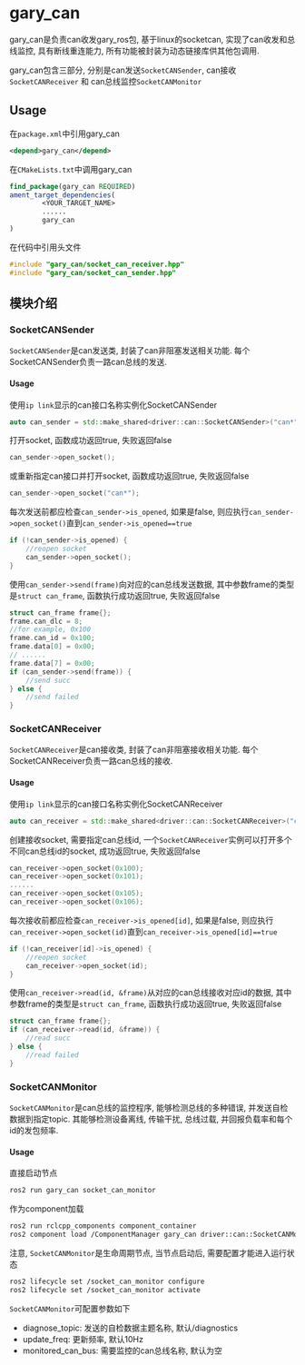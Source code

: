 # gary_can
gary_can是负责can收发gary_ros包, 基于linux的socketcan, 实现了can收发和总线监控, 具有断线重连能力, 所有功能被封装为动态链接库供其他包调用.

gary_can包含三部分, 分别是can发送`SocketCANSender`, can接收`SocketCANReceiver` 和 can总线监控`SocketCANMonitor`

## Usage

在`package.xml`中引用gary_can
```xml
<depend>gary_can</depend>
```

在`CMakeLists.txt`中调用gary_can
```cmake
find_package(gary_can REQUIRED)
ament_target_dependencies(
        <YOUR_TARGET_NAME>
        ......
        gary_can
)
```

在代码中引用头文件
```c++
#include "gary_can/socket_can_receiver.hpp"
#include "gary_can/socket_can_sender.hpp"
```

## 模块介绍

### SocketCANSender

`SocketCANSender`是can发送类, 封装了can非阻塞发送相关功能. 每个SocketCANSender负责一路can总线的发送.

#### Usage

使用`ip link`显示的can接口名称实例化SocketCANSender
```c++
auto can_sender = std::make_shared<driver::can::SocketCANSender>("can*");
```

打开socket, 函数成功返回true, 失败返回false
```c++
can_sender->open_socket();
```
或重新指定can接口并打开socket, 函数成功返回true, 失败返回false
```c++
can_sender->open_socket("can*");
```

每次发送前都应检查`can_sender->is_opened`, 如果是false, 则应执行`can_sender->open_socket()`直到`can_sender->is_opened==true`

```c++
if (!can_sender->is_opened) {
    //reopen socket
    can_sender->open_socket();
}
```

使用`can_sender->send(frame)`向对应的can总线发送数据, 其中参数frame的类型是`struct can_frame`, 函数执行成功返回true, 失败返回false
```c++
struct can_frame frame{};
frame.can_dlc = 8;
//for example, 0x100
frame.can_id = 0x100;
frame.data[0] = 0x00;
// ......
frame.data[7] = 0x00;
if (can_sender->send(frame)) {
    //send succ
} else {
    //send failed
}
```


### SocketCANReceiver

`SocketCANReceiver`是can接收类, 封装了can非阻塞接收相关功能. 每个SocketCANReceiver负责一路can总线的接收.

#### Usage

使用`ip link`显示的can接口名称实例化SocketCANReceiver
```c++
auto can_receiver = std::make_shared<driver::can::SocketCANReceiver>("can*");
```

创建接收socket, 需要指定can总线id, 一个`SocketCANReceiver`实例可以打开多个不同can总线id的socket, 成功返回true, 失败返回false
```c++
can_receiver->open_socket(0x100);
can_receiver->open_socket(0x101);
......
can_receiver->open_socket(0x105);
can_receiver->open_socket(0x106);
```

每次接收前都应检查`can_receiver->is_opened[id]`, 如果是false, 则应执行`can_receiver->open_socket(id)`直到`can_receiver->is_opened[id]==true`

```c++
if (!can_receiver[id]->is_opened) {
    //reopen socket
    can_receiver->open_socket(id);
}
```

使用`can_receiver->read(id, &frame)`从对应的can总线接收对应id的数据, 其中参数frame的类型是`struct can_frame`, 函数执行成功返回true, 失败返回false
```c++
struct can_frame frame{};
if (can_receiver->read(id, &frame)) {
    //read succ
} else {
    //read failed
}
```

### SocketCANMonitor

`SocketCANMonitor`是can总线的监控程序, 能够检测总线的多种错误, 并发送自检数据到指定topic. 其能够检测设备离线, 传输干扰, 总线过载, 并回报负载率和每个id的发包频率.

#### Usage

直接启动节点
```bash
ros2 run gary_can socket_can_monitor
```

作为component加载
```bash
ros2 run rclcpp_components component_container
ros2 component load /ComponentManager gary_can driver::can::SocketCANMonitor
```

注意, `SocketCANMonitor`是生命周期节点, 当节点启动后, 需要配置才能进入运行状态
```bash
ros2 lifecycle set /socket_can_monitor configure
ros2 lifecycle set /socket_can_monitor activate
```

`SocketCANMonitor`可配置参数如下

* diagnose_topic: 发送的自检数据主题名称, 默认/diagnostics
* update_freq: 更新频率, 默认10Hz
* monitored_can_bus: 需要监控的can总线名称, 默认为空